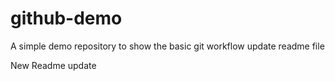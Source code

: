 # github-demo
A simple demo repository to show the basic git workflow
update readme file

New Readme update 





